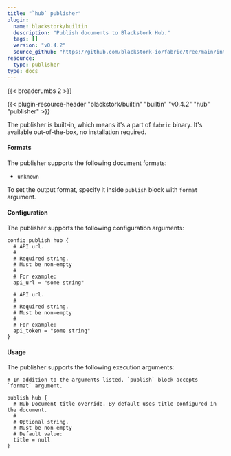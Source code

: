 ```yaml
---
title: "`hub` publisher"
plugin:
  name: blackstork/builtin
  description: "Publish documents to Blackstork Hub."
  tags: []
  version: "v0.4.2"
  source_github: "https://github.com/blackstork-io/fabric/tree/main/internal/builtin/"
resource:
  type: publisher
type: docs
---
```


{{< breadcrumbs 2 >}}

{{< plugin-resource-header "blackstork/builtin" "builtin" "v0.4.2" "hub" "publisher" >}}

The publisher is built-in, which means it's a part of `fabric` binary. It's available out-of-the-box, no installation required.

#### Formats

The publisher supports the following document formats:

- `unknown`

To set the output format, specify it inside `publish` block with `format` argument.


#### Configuration

The publisher supports the following configuration arguments:

```hcl
config publish hub {
  # API url.
  #
  # Required string.
  # Must be non-empty
  #
  # For example:
  api_url = "some string"

  # API url.
  #
  # Required string.
  # Must be non-empty
  #
  # For example:
  api_token = "some string"
}

```

#### Usage

The publisher supports the following execution arguments:

```hcl
# In addition to the arguments listed, `publish` block accepts `format` argument.

publish hub {
  # Hub Document title override. By default uses title configured in the document.
  #
  # Optional string.
  # Must be non-empty
  # Default value:
  title = null
}

```

